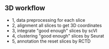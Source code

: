 ## 3D workflow

* 1, data preprocessing for each slice
* 2, alignment all slices to get 3D coordinates
* 3, integrate "good enough" slices by scVI
* 4, clustering "good enough" slices by Seurat
* 5, annotation the reset slices by RCTD
